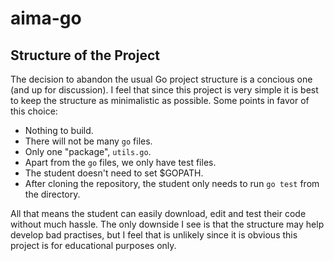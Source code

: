 # aima-go

## Structure of the Project

The decision to abandon the usual Go project structure is a concious one (and up for discussion). I feel that since this project is very simple it is best to keep the structure as minimalistic as possible. Some points in favor of this choice:

* Nothing to build.
* There will not be many `go` files.
* Only one "package", `utils.go`.
* Apart from the `go` files, we only have test files.
* The student doesn't need to set $GOPATH.
* After cloning the repository, the student only needs to run `go test` from the directory.

All that means the student can easily download, edit and test their code without much hassle. The only downside I see is that the structure may help develop bad practises, but I feel that is unlikely since it is obvious this project is for educational purposes only.
